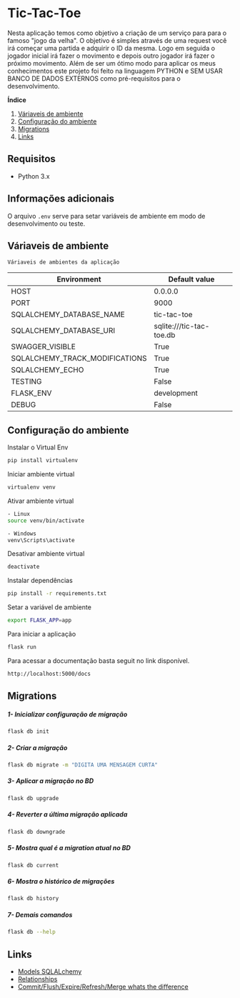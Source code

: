 # Tic-Tac-Toe

Nesta aplicação temos como objetivo a criação de um serviço para para o famoso "jogo da velha".
O objetivo é simples através de uma request você irá começar uma partida e adquirir o ID da mesma.
Logo em seguida o jogador inicial irá fazer o movimento e depois outro jogador irá fazer o próximo movimento.
Além de ser um ótimo modo para aplicar os meus conhecimentos este projeto foi feito na linguagem PYTHON e SEM USAR BANCO DE DADOS EXTERNOS como pré-requisitos para o desenvolvimento.

**Índice**
1. [Váriaveis de ambiente](#environments)
2. [Configuração do ambiente](#cs1)
3. [Migrations](#cs2)
4. [Links](#cs3)

## Requisitos
- Python 3.x

## Informações adicionais
O arquivo `.env` serve para setar variáveis de ambiente em modo de desenvolvimento ou teste.

## Váriaveis de ambiente <a name="environments"></a>
    Váriaveis de ambientes da aplicação
|              Environment              |                 Default value                 |
|---------------------------------------|-----------------------------------------------|
| HOST                                  | 0.0.0.0                                       |
| PORT                                  | 9000                                          |
| SQLALCHEMY_DATABASE_NAME              | tic-tac-toe                                   |
| SQLALCHEMY_DATABASE_URI               | sqlite:///tic-tac-toe.db                      |
| SWAGGER_VISIBLE                       | True                                          |
| SQLALCHEMY_TRACK_MODIFICATIONS        | True                                          |
| SQLALCHEMY_ECHO                       | True                                          |
| TESTING                               | False                                         |
| FLASK_ENV                             | development                                   |
| DEBUG                                 | False                                         |

## Configuração do ambiente <a name="cs1"></a>
Instalar o Virtual Env
````bash
pip install virtualenv
````

Iniciar ambiente virtual
````bash
virtualenv venv
````

Ativar ambiente virtual
````bash
- Linux
source venv/bin/activate

- Windows
venv\Scripts\activate
````

Desativar ambiente virtual
````bash
deactivate
````

Instalar dependências
````bash
pip install -r requirements.txt
````

Setar a variável de ambiente
````bash
export FLASK_APP=app
````

Para iniciar a aplicação
````bash
flask run
````

Para acessar a documentação basta seguit no link disponível.
````bash
http://localhost:5000/docs
````

## Migrations <a name="cs2"></a>

##### 1- Inicializar configuração de migração
```bash
flask db init
```

##### 2- Criar a migração
```bash
flask db migrate -m "DIGITA UMA MENSAGEM CURTA"
```

##### 3- Aplicar a migração no BD
```bash
flask db upgrade
```

##### 4- Reverter a última migração aplicada
```bash
flask db downgrade
```

##### 5- Mostra qual é a migration atual no BD
```bash
flask db current
```

##### 6- Mostra o histórico de migrações
```bash
flask db history
```

##### 7- Demais comandos
```bash
flask db --help
```

## Links <a name="cs3"></a>
- [Models SQLALchemy](https://flask-sqlalchemy.palletsprojects.com/en/2.x/models/)
- [Relationships](https://docs.sqlalchemy.org/en/13/orm/basic_relationships.html)
- [Commit/Flush/Expire/Refresh/Merge whats the difference](https://www.michaelcho.me/article/sqlalchemy-commit-flush-expire-refresh-merge-whats-the-difference)
